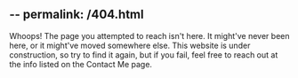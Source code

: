 --
permalink: /404.html
--

Whoops! The page you attempted to reach isn't here. It might've never been here, or it might've moved somewhere else. This website is under construction, 
so try to find it again, but if you fail, feel free to reach out at the info listed on the Contact Me page.
